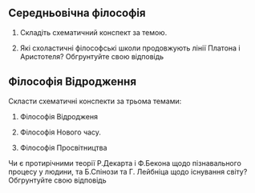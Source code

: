 ## Середньовічна філософія

1. Складіть схематичний конспект за темою.

2. Які схоластичні філософські школи продовжують лінії Платона і Аристотеля? Обгрунтуйте свою відповідь

## Філософія Відродження

Скласти схематичні конспекти за трьома темами:

1. Філософія Відродженя

2. Філософія Нового часу.

3. Філософія Просвітництва

Чи є протирічними теорії Р.Декарта і Ф.Бекона щодо пізнавального процесу у людини, та Б.Спінози та Г. Лейбніца щодо існування світу? Обгрунтуйте свою відповідь
